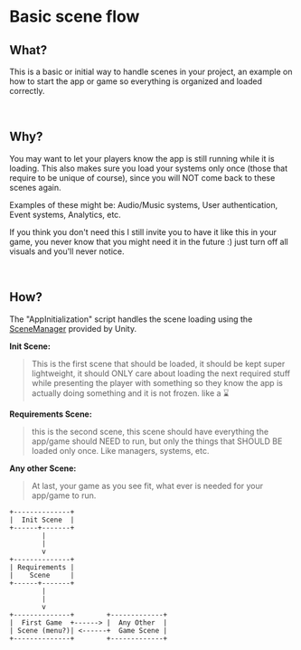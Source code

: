 
# Basic scene flow

## What?

This is a basic or initial way to handle scenes in your project, an example on how to start the app or game so everything is organized and loaded correctly.

&nbsp;

## Why?

You may want to let your players know the app is still running while it is loading.
This also makes sure you load your systems only once (those that require to be unique of course), since you will NOT come back to these scenes again.

Examples of these might be: Audio/Music systems, User authentication, Event systems, Analytics, etc.

If you think you don't need this I still invite you to have it like this in your game, you never know that you might need it in the future :) just turn off all visuals and you'll never notice.

&nbsp;

## How?

The "AppInitialization" script handles the scene loading using the [SceneManager](https://docs.unity3d.com/ScriptReference/SceneManagement.SceneManager.LoadSceneAsync.html) provided by Unity.

**Init Scene:**
> This is the first scene that should be loaded, it should be kept super lightweight, it should ONLY care about loading the next required stuff while presenting the player with something so they know the app is actually doing something and it is not frozen. like a ⌛

**Requirements Scene:**
> this is the second scene, this scene should have everything the app/game should NEED to run, but only the things that SHOULD BE loaded only once. Like managers, systems, etc.

**Any other Scene:**
> At last, your game as you see fit, what ever is needed for your app/game to run. 

```
+--------------+
|  Init Scene  | 
+------+-------+    
        |
        |   
        v
+--------------+
| Requirements | 
|    Scene     |     
+------+-------+
        |
        |  
        v
+--------------+        +-------------+
|  First Game  +------> |  Any Other  |
| Scene (menu?)| <------+  Game Scene |
+--------------+        +-------------+
```